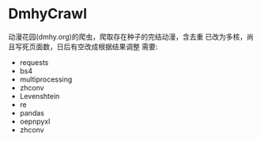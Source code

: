 # DmhyCrawl
动漫花园(dmhy.org)的爬虫，爬取存在种子的完结动漫，含去重
已改为多核，尚且写死页面数，日后有空改成根据结果调整
需要:
- requests
- bs4
- multiprocessing
- zhconv
- Levenshtein
- re
- pandas
- oepnpyxl
- zhconv

